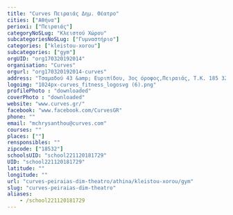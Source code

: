```yaml
---
title: "Curves Πειραιάς Δημ. Θέατρο"
cities: ["Αθήνα"]
perioxi: ["Πειραιάς"]
categoryNoSLug: "Κλειστού Χώρου"
subcategoriesNoSLug: ["Γυμναστήριο"]
categories: ["kleistou-xorou"]
subcategories: ["gym"]
orgUID: "org170320192014"
organisation: "Curves"
orgurl: "org170320192014-curves"
address: "Τσαμαδού 43 &amp; Ευριπίδου, 3ος όροφος,Πειραιάς, Τ.Κ. 185 32"
logoimg: "1024px-curves_fitness_logosvg (6).png"
profilePhoto : "downloaded"
coverPhoto : "downloaded"
website: "www.curves.gr/"
facebook: "www.facebook.com/CurvesGR"
phone: ""
email: "mchrysanthou@curves.com"
courses: ""
places: [""]
rensponsibles: ""
zipcode: ["18532"]
schoolsUID: "school221120181729"
UID: "school221120181729"
latitude: ""
longitude: ""
url: "curves-peiraias-dim-theatro/athina/kleistou-xorou/gym"
slug: "curves-peiraias-dim-theatro"
aliases:
    - /school221120181729
---
```





